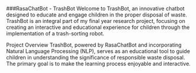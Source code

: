 
###RasaChatBot - TrashBot
Welcome to TrashBot, an innovative chatbot designed to educate and engage children in the proper disposal of waste. TrashBot is an integral part of my final year research project, focusing on creating an interactive and educational experience for children through the implementation of a trash-sorting robot.

Project Overview
TrashBot, powered by RasaChatBot and incorporating Natural Language Processing (NLP), serves as an educational tool to guide children in understanding the significance of responsible waste disposal. The primary goal is to make the learning process enjoyable and interactive.
